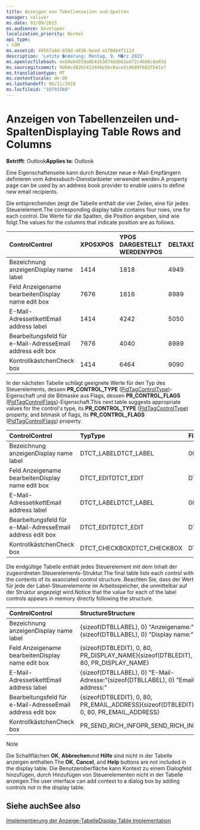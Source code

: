 ```yaml
---
title: Anzeigen von Tabellenzeilen und-Spalten
manager: soliver
ms.date: 03/09/2015
ms.audience: Developer
localization_priority: Normal
api_type:
- COM
ms.assetid: 49567a8d-b58d-4636-bead-a1f84b4f111d
description: 'Letzte �nderung: Montag, 9. M�rz 2015'
ms.openlocfilehash: ee60e64559a0b4163074ddb62ed72c4600c8e03d
ms.sourcegitcommit: 9d60cd82b5413446e5bc8ace2cd689f683fb41a7
ms.translationtype: MT
ms.contentlocale: de-DE
ms.lasthandoff: 06/11/2018
ms.locfileid: "19791568"
---
```

# <a name="displaying-table-rows-and-columns"></a><span data-ttu-id="c8f8a-103">Anzeigen von Tabellenzeilen und-Spalten</span><span class="sxs-lookup"><span data-stu-id="c8f8a-103">Displaying Table Rows and Columns</span></span>

  
  
<span data-ttu-id="c8f8a-104">**Betrifft**: Outlook</span><span class="sxs-lookup"><span data-stu-id="c8f8a-104">**Applies to**: Outlook</span></span> 
  
 <span data-ttu-id="c8f8a-105">Eine Eigenschaftenseite kann durch Benutzer neue e-Mail-Empfängern definieren vom Adressbuch-Dienstanbieter verwendet werden.</span><span class="sxs-lookup"><span data-stu-id="c8f8a-105">A property page can be used by an address book provider to enable users to define new email recipients.</span></span> 
  
<span data-ttu-id="c8f8a-106">Die entsprechenden zeigt die Tabelle enthält die vier Zeilen, eine für jedes Steuerelement.</span><span class="sxs-lookup"><span data-stu-id="c8f8a-106">The corresponding display table contains four rows, one for each control.</span></span> <span data-ttu-id="c8f8a-107">Die Werte für die Spalten, die Position angeben, sind wie folgt.</span><span class="sxs-lookup"><span data-stu-id="c8f8a-107">The values for the columns that indicate position are as follows.</span></span>
  
|<span data-ttu-id="c8f8a-108">**Control**</span><span class="sxs-lookup"><span data-stu-id="c8f8a-108">**Control**</span></span>|<span data-ttu-id="c8f8a-109">**XPOS**</span><span class="sxs-lookup"><span data-stu-id="c8f8a-109">**XPOS**</span></span>|<span data-ttu-id="c8f8a-110">**YPOS DARGESTELLT WERDEN**</span><span class="sxs-lookup"><span data-stu-id="c8f8a-110">**YPOS**</span></span>|<span data-ttu-id="c8f8a-111">**DELTAX**</span><span class="sxs-lookup"><span data-stu-id="c8f8a-111">**DELTAX**</span></span>|<span data-ttu-id="c8f8a-112">**DELTAY**</span><span class="sxs-lookup"><span data-stu-id="c8f8a-112">**DELTAY**</span></span>|
|:-----|:-----|:-----|:-----|:-----|
|<span data-ttu-id="c8f8a-113">Bezeichnung anzeigen</span><span class="sxs-lookup"><span data-stu-id="c8f8a-113">Display name label</span></span>  <br/> |<span data-ttu-id="c8f8a-114">14</span><span class="sxs-lookup"><span data-stu-id="c8f8a-114">14</span></span>  <br/> |<span data-ttu-id="c8f8a-115">18</span><span class="sxs-lookup"><span data-stu-id="c8f8a-115">18</span></span>  <br/> |<span data-ttu-id="c8f8a-116">49</span><span class="sxs-lookup"><span data-stu-id="c8f8a-116">49</span></span>  <br/> |<span data-ttu-id="c8f8a-117">8</span><span class="sxs-lookup"><span data-stu-id="c8f8a-117">8</span></span>  <br/> |
|<span data-ttu-id="c8f8a-118">Feld Anzeigename bearbeiten</span><span class="sxs-lookup"><span data-stu-id="c8f8a-118">Display name edit box</span></span>  <br/> |<span data-ttu-id="c8f8a-119">76</span><span class="sxs-lookup"><span data-stu-id="c8f8a-119">76</span></span>  <br/> |<span data-ttu-id="c8f8a-120">16</span><span class="sxs-lookup"><span data-stu-id="c8f8a-120">16</span></span>  <br/> |<span data-ttu-id="c8f8a-121">89</span><span class="sxs-lookup"><span data-stu-id="c8f8a-121">89</span></span>  <br/> |<span data-ttu-id="c8f8a-122">12</span><span class="sxs-lookup"><span data-stu-id="c8f8a-122">12</span></span>  <br/> |
|<span data-ttu-id="c8f8a-123">E-Mail-Adressetikett</span><span class="sxs-lookup"><span data-stu-id="c8f8a-123">Email address label</span></span>  <br/> |<span data-ttu-id="c8f8a-124">14</span><span class="sxs-lookup"><span data-stu-id="c8f8a-124">14</span></span>  <br/> |<span data-ttu-id="c8f8a-125">42</span><span class="sxs-lookup"><span data-stu-id="c8f8a-125">42</span></span>  <br/> |<span data-ttu-id="c8f8a-126">50</span><span class="sxs-lookup"><span data-stu-id="c8f8a-126">50</span></span>  <br/> |<span data-ttu-id="c8f8a-127">8</span><span class="sxs-lookup"><span data-stu-id="c8f8a-127">8</span></span>  <br/> |
|<span data-ttu-id="c8f8a-128">Bearbeitungsfeld für e-Mail-Adresse</span><span class="sxs-lookup"><span data-stu-id="c8f8a-128">Email address edit box</span></span>  <br/> |<span data-ttu-id="c8f8a-129">76</span><span class="sxs-lookup"><span data-stu-id="c8f8a-129">76</span></span>  <br/> |<span data-ttu-id="c8f8a-130">40</span><span class="sxs-lookup"><span data-stu-id="c8f8a-130">40</span></span>  <br/> |<span data-ttu-id="c8f8a-131">89</span><span class="sxs-lookup"><span data-stu-id="c8f8a-131">89</span></span>  <br/> |<span data-ttu-id="c8f8a-132">12</span><span class="sxs-lookup"><span data-stu-id="c8f8a-132">12</span></span>  <br/> |
|<span data-ttu-id="c8f8a-133">Kontrollkästchen</span><span class="sxs-lookup"><span data-stu-id="c8f8a-133">Check box</span></span>  <br/> |<span data-ttu-id="c8f8a-134">14</span><span class="sxs-lookup"><span data-stu-id="c8f8a-134">14</span></span>  <br/> |<span data-ttu-id="c8f8a-135">64</span><span class="sxs-lookup"><span data-stu-id="c8f8a-135">64</span></span>  <br/> |<span data-ttu-id="c8f8a-136">90</span><span class="sxs-lookup"><span data-stu-id="c8f8a-136">90</span></span>  <br/> |<span data-ttu-id="c8f8a-137">12</span><span class="sxs-lookup"><span data-stu-id="c8f8a-137">12</span></span>  <br/> |
   
<span data-ttu-id="c8f8a-138">In der nächsten Tabelle schlägt geeignete Werte für den Typ des Steuerelements, dessen **PR_CONTROL_TYPE** ([PidTagControlType](pidtagcontroltype-canonical-property.md))-Eigenschaft und die Bitmaske aus Flags, dessen **PR_CONTROL_FLAGS** ([PidTagControlFlags](pidtagcontrolflags-canonical-property.md))-Eigenschaft.</span><span class="sxs-lookup"><span data-stu-id="c8f8a-138">This next table suggests appropriate values for the control's type, its **PR_CONTROL_TYPE** ([PidTagControlType](pidtagcontroltype-canonical-property.md)) property, and bitmask of flags, its **PR_CONTROL_FLAGS** ([PidTagControlFlags](pidtagcontrolflags-canonical-property.md)) property.</span></span>
  
|<span data-ttu-id="c8f8a-139">**Control**</span><span class="sxs-lookup"><span data-stu-id="c8f8a-139">**Control**</span></span>|<span data-ttu-id="c8f8a-140">**Typ**</span><span class="sxs-lookup"><span data-stu-id="c8f8a-140">**Type**</span></span>|<span data-ttu-id="c8f8a-141">**Flags**</span><span class="sxs-lookup"><span data-stu-id="c8f8a-141">**Flags**</span></span>|
|:-----|:-----|:-----|
|<span data-ttu-id="c8f8a-142">Bezeichnung anzeigen</span><span class="sxs-lookup"><span data-stu-id="c8f8a-142">Display name label</span></span>  <br/> |<span data-ttu-id="c8f8a-143">DTCT_LABEL</span><span class="sxs-lookup"><span data-stu-id="c8f8a-143">DTCT_LABEL</span></span>  <br/> |<span data-ttu-id="c8f8a-144">0</span><span class="sxs-lookup"><span data-stu-id="c8f8a-144">0</span></span>  <br/> |
|<span data-ttu-id="c8f8a-145">Feld Anzeigename bearbeiten</span><span class="sxs-lookup"><span data-stu-id="c8f8a-145">Display name edit box</span></span>  <br/> |<span data-ttu-id="c8f8a-146">DTCT_EDIT</span><span class="sxs-lookup"><span data-stu-id="c8f8a-146">DTCT_EDIT</span></span>  <br/> |<span data-ttu-id="c8f8a-147">DT_EDITABLE</span><span class="sxs-lookup"><span data-stu-id="c8f8a-147">DT_EDITABLE</span></span> | <span data-ttu-id="c8f8a-148">DT_REQUIRED</span><span class="sxs-lookup"><span data-stu-id="c8f8a-148">DT_REQUIRED</span></span>  <br/> |
|<span data-ttu-id="c8f8a-149">E-Mail-Adressetikett</span><span class="sxs-lookup"><span data-stu-id="c8f8a-149">Email address label</span></span>  <br/> |<span data-ttu-id="c8f8a-150">DTCT_LABEL</span><span class="sxs-lookup"><span data-stu-id="c8f8a-150">DTCT_LABEL</span></span>  <br/> |<span data-ttu-id="c8f8a-151">0</span><span class="sxs-lookup"><span data-stu-id="c8f8a-151">0</span></span>  <br/> |
|<span data-ttu-id="c8f8a-152">Bearbeitungsfeld für e-Mail-Adresse</span><span class="sxs-lookup"><span data-stu-id="c8f8a-152">Email address edit box</span></span>  <br/> |<span data-ttu-id="c8f8a-153">DTCT_EDIT</span><span class="sxs-lookup"><span data-stu-id="c8f8a-153">DTCT_EDIT</span></span>  <br/> |<span data-ttu-id="c8f8a-154">DT_EDITABLE</span><span class="sxs-lookup"><span data-stu-id="c8f8a-154">DT_EDITABLE</span></span> | <span data-ttu-id="c8f8a-155">DT_REQUIRED</span><span class="sxs-lookup"><span data-stu-id="c8f8a-155">DT_REQUIRED</span></span>  <br/> |
|<span data-ttu-id="c8f8a-156">Kontrollkästchen</span><span class="sxs-lookup"><span data-stu-id="c8f8a-156">Check box</span></span>  <br/> |<span data-ttu-id="c8f8a-157">DTCT_CHECKBOX</span><span class="sxs-lookup"><span data-stu-id="c8f8a-157">DTCT_CHECKBOX</span></span>  <br/> |<span data-ttu-id="c8f8a-158">DT_EDITABLE</span><span class="sxs-lookup"><span data-stu-id="c8f8a-158">DT_EDITABLE</span></span>  <br/> |
   
<span data-ttu-id="c8f8a-159">Die endgültige Tabelle enthält jedes Steuerelement mit dem Inhalt der zugeordneten Steuerelements-Struktur.</span><span class="sxs-lookup"><span data-stu-id="c8f8a-159">The final table lists each control with the contents of its associated control structure.</span></span> <span data-ttu-id="c8f8a-160">Beachten Sie, dass der Wert für jede der Label-Steuerelemente im Arbeitsspeicher, die unmittelbar auf der Struktur angezeigt wird.</span><span class="sxs-lookup"><span data-stu-id="c8f8a-160">Notice that the value for each of the label controls appears in memory directly following the structure.</span></span>
  
|<span data-ttu-id="c8f8a-161">**Control**</span><span class="sxs-lookup"><span data-stu-id="c8f8a-161">**Control**</span></span>|<span data-ttu-id="c8f8a-162">**Structure**</span><span class="sxs-lookup"><span data-stu-id="c8f8a-162">**Structure**</span></span>|
|:-----|:-----|
|<span data-ttu-id="c8f8a-163">Bezeichnung anzeigen</span><span class="sxs-lookup"><span data-stu-id="c8f8a-163">Display name label</span></span>  <br/> |<span data-ttu-id="c8f8a-164">{sizeof(DTBLLABEL), 0} "Anzeigename:"</span><span class="sxs-lookup"><span data-stu-id="c8f8a-164">{sizeof(DTBLLABEL), 0} "Display name:"</span></span>  <br/> |
|<span data-ttu-id="c8f8a-165">Feld Anzeigename bearbeiten</span><span class="sxs-lookup"><span data-stu-id="c8f8a-165">Display name edit box</span></span>  <br/> |<span data-ttu-id="c8f8a-166">{sizeof(DTBLEDIT), 0, 80, PR_DISPLAY_NAME}</span><span class="sxs-lookup"><span data-stu-id="c8f8a-166">{sizeof(DTBLEDIT), 0, 80, PR_DISPLAY_NAME}</span></span>  <br/> |
|<span data-ttu-id="c8f8a-167">E-Mail-Adressetikett</span><span class="sxs-lookup"><span data-stu-id="c8f8a-167">Email address label</span></span>  <br/> |<span data-ttu-id="c8f8a-168">{sizeof(DTBLLABEL), 0} "E-Mail-Adresse:"</span><span class="sxs-lookup"><span data-stu-id="c8f8a-168">{sizeof(DTBLLABEL), 0} "Email address:"</span></span>  <br/> |
|<span data-ttu-id="c8f8a-169">Bearbeitungsfeld für e-Mail-Adresse</span><span class="sxs-lookup"><span data-stu-id="c8f8a-169">Email address edit box</span></span>  <br/> |<span data-ttu-id="c8f8a-170">{sizeof(DTBLEDIT), 0, 80, PR_EMAIL_ADDRESS}</span><span class="sxs-lookup"><span data-stu-id="c8f8a-170">{sizeof(DTBLEDIT), 0, 80, PR_EMAIL_ADDRESS}</span></span>  <br/> |
|<span data-ttu-id="c8f8a-171">Kontrollkästchen</span><span class="sxs-lookup"><span data-stu-id="c8f8a-171">Check box</span></span>  <br/> |<span data-ttu-id="c8f8a-172">PR_SEND_RICH_INFO</span><span class="sxs-lookup"><span data-stu-id="c8f8a-172">PR_SEND_RICH_INFO</span></span>  <br/> |
   
> [!NOTE]
> <span data-ttu-id="c8f8a-173">Die Schaltflächen **OK**, **Abbrechen**und **Hilfe** sind nicht in der Tabelle anzeigen enthalten.</span><span class="sxs-lookup"><span data-stu-id="c8f8a-173">The **OK**, **Cancel**, and **Help** buttons are not included in the display table.</span></span> <span data-ttu-id="c8f8a-174">Die Benutzeroberfläche kann Kontext zu einem Dialogfeld hinzufügen, durch Hinzufügen von Steuerelementen nicht in der Tabelle anzeigen.</span><span class="sxs-lookup"><span data-stu-id="c8f8a-174">The user interface can add context to a dialog box by adding controls not in the display table.</span></span> 
  
## <a name="see-also"></a><span data-ttu-id="c8f8a-175">Siehe auch</span><span class="sxs-lookup"><span data-stu-id="c8f8a-175">See also</span></span>



[<span data-ttu-id="c8f8a-176">Implementierung der Anzeige-Tabelle</span><span class="sxs-lookup"><span data-stu-id="c8f8a-176">Display Table Implementation</span></span>](display-table-implementation.md)

